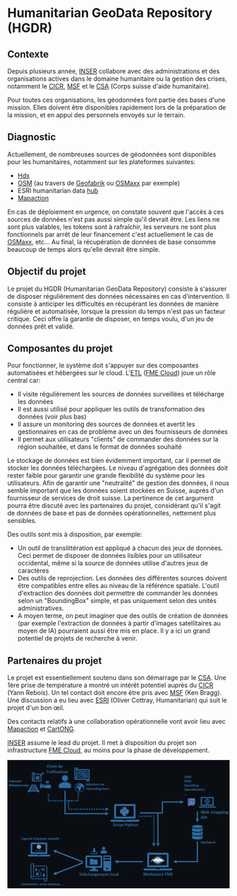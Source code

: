 # Humanitarian GeoData Repository (HGDR)
## Contexte
Depuis plusieurs année, [INSER](https://www.inser.ch/fr) collabore avec des administrations et des organisations actives dans le domaine humanitaire ou la gestion des crises, notamment le [CICR](https://www.icrc.org/fr), [MSF](https://www.msf.ch/) et le [CSA](https://www.eda.admin.ch/deza/fr/home/ddc/organisation/domaines/aide-humanitaire.html) (Corps suisse d'aide humanitaire).
 
Pour toutes ces organisations, les géodonnées font partie des bases d'une mission. Elles doivent être disponibles rapidement lors de la préparation de la mission, et en appui des personnels envoyés sur le terrain.
 
## Diagnostic
Actuellement, de nombreuses sources de géodonnées sont disponibles pour les humanitaires, notamment sur les plateformes suivantes:

 - [Hdx](https://data.humdata.org/)
 - [OSM](https://www.openstreetmap.org/) (au travers de [Geofabrik](https://download.geofabrik.de) ou [OSMaxx](https://osmaxx.hsr.ch/) par exemple)
 - ESRI humanitarian data [hub](https://explore-humanitarian.hub.arcgis.com/)
 - [Mapaction](https://mapaction.org/)

 
En cas de déploiement en urgence, on constate souvent que l'accès à ces sources de données n'est pas aussi simple qu'il devrait être. Les liens ne sont plus valables, les tokens sont à rafraîchir, les serveurs ne sont plus fonctionnels par arrêt de leur financement c'est actuellement le cas de [OSMaxx](https://osmaxx.hsr.ch/), etc…
Au final, la récupération de données de base consomme beaucoup de temps alors qu'elle devrait être simple.
 
 
## Objectif du projet
 
Le projet du HGDR (Humanitarian GeoData Repository) consiste à s'assurer de disposer régulièrement des données nécessaires en cas d'intervention. Il consiste à anticiper les difficultés en récupérant les données de manière régulière et automatisée, lorsque la pression du temps n'est pas un facteur critique. Ceci offre la garantie de disposer, en temps voulu, d'un jeu de données prêt et validé.
 
## Composantes du projet
Pour fonctionner, le système doit s'appuyer sur des composantes automatisées et hébergées sur le cloud.
L'[ETL](https://fr.wikipedia.org/wiki/Extract-transform-load) ([FME Cloud](https://www.safe.com/fme/fme-cloud/)) joue un rôle central car:

 - Il visite régulièrement les sources de données surveillées et télécharge les données
 - Il est aussi utilisé pour appliquer les outils de transformation des données (voir plus bas)
 - Il assure un monitoring des sources de données et avertit les gestionnaires en cas de problème avec un des fournisseurs de données
 - Il permet aux utilisateurs "clients" de commander des données sur la région souhaitée, et dans le format de données souhaité

 
Le stockage de données est bien évidemment important, car il permet de stocker les données téléchargées. Le niveau d'agrégation des données doit rester faible pour garantir une grande flexibilité du système pour les utilisateurs. Afin de garantir une "neutralité" de gestion des données, il nous semble important que les données soient stockées en Suisse, auprès d'un fournisseur de services de droit suisse. La pertinence de cet argument pourra être discuté avec les partenaires du projet, considérant qu'il s'agit de données de base et pas de données opérationnelles, nettement plus sensibles.
 
Des outils sont mis à disposition, par exemple:

 - Un outil de translittération est appliqué à chacun des jeux de données. Ceci permet de disposer de données lisibles pour un utilisateur occidental, même si la source de données utilise d'autres jeux de caractères
 - Des outils de reprojection. Les données des différentes sources doivent être compatibles entre elles au niveau de la référence spatiale.
    L'outil d'extraction des données doit permettre de commander les données selon un "BoundingBox" simple, et pas uniquement selon des unités administratives.
 -  A moyen terme, on peut imaginer que des outils de création de données (par exemple l'extraction de données à partir d'images satellitaires au moyen de IA) pourraient aussi être mis en place. Il y a ici un grand potentiel de projets de recherche à venir. 

 
## Partenaires du projet
Le projet est essentiellement soutenu dans son démarrage par le [CSA](https://www.eda.admin.ch/deza/fr/home/ddc/organisation/domaines/aide-humanitaire.html).
Une 1ère prise de température a montré un intérêt potentiel auprès du [CICR](https://www.icrc.org/fr) (Yann Rebois).
Un tel contact doit encore être pris avec [MSF](https://www.msf.ch/) (Ken Bragg).
Une discussion a eu lieu avec [ESRI](https://www.esri.ch/fr-ch/home) (Oliver Cottray, Humanitarian) qui suit le projet d'un bon œil.
 
Des contacts relatifs à une collaboration opérationnelle vont avoir lieu avec [Mapaction](https://mapaction.org/) et [CartONG](https://cartong.org/fr).
 
[INSER](https://www.inser.ch/fr) assume le lead du projet. Il met à disposition du projet son infrastructure [FME Cloud](https://www.safe.com/fme/fme-cloud/), au moins pour la phase de développement.

![Concept du Projet](picturegit.png)
